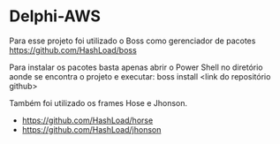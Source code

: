 # Delphi-AWS

Para esse projeto foi utilizado o Boss como gerenciador de pacotes 
https://github.com/HashLoad/boss

Para instalar os pacotes basta apenas abrir o Power Shell no diretório 
aonde se encontra o projeto e executar:  boss install <link do repositório github>
 
Também foi utilizado os frames Hose e Jhonson.
- https://github.com/HashLoad/horse
- https://github.com/HashLoad/jhonson
